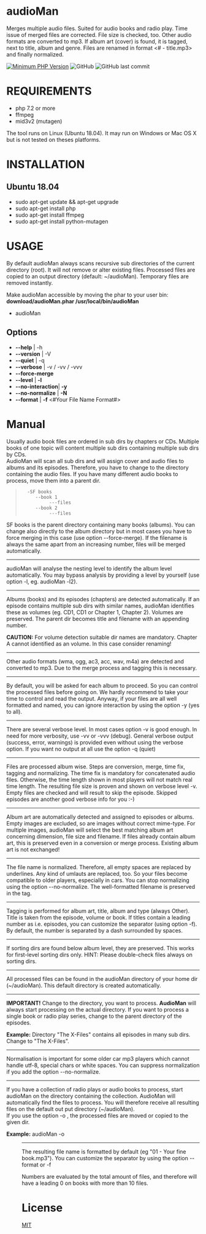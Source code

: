 audioMan 
========

Merges multiple audio files. Suited for audio books and radio play.
Time issue of merged files are corrected. File size is checked, too.
Other audio formats are converted to mp3.
If album art (cover) is found, it is tagged, next to title, album and genre.
Files are renamed in format <# - title.mp3> and finally normalized.

[![Minimum PHP Version](https://img.shields.io/badge/php-%3E%3D%207.2-8892BF.svg?style=plastic)](https://php.net/)
![GitHub](https://img.shields.io/github/license/grrompf/audioMan?style=plastic)
![GitHub last commit](https://img.shields.io/github/last-commit/grrompf/audioMan?style=plastic)

REQUIREMENTS
============
* php 7.2 or more
* ffmpeg
* mid3v2 (mutagen)

The tool runs on Linux (Ubuntu 18.04). It may run on Windows or Mac OS X but is not tested on theses platforms.


INSTALLATION
============

Ubuntu 18.04
------------

* sudo apt-get update && apt-get upgrade
* sudo apt-get install php
* sudo apt-get install ffmpeg
* sudo apt-get install python-mutagen


USAGE
=====
By default audioMan always scans recursive sub directories of the current directory (root).
It will not remove or alter existing files. Processed files are copied to an output directory (default: ~/audioMan).
Temporary files are removed instantly.

Make audioMan accessible by moving the phar to your user bin: **download/audioMan.phar /usr/local/bin/audioMan**

* audioMan 

Options
-------
* __--help__ | -h
* __--version__ | -V
* __--quiet__ | -q
* __--verbose__  | -v / -vv / -vvv
* __--force-merge__
* __--level__ | __-l__ 
* __--no-interaction__| __-y__
* __--no-normalize__ | __-N__ 
* __--format__ | __-f__ <#Your File Name Format#> 

Manual
====

Usually audio book files are ordered in sub dirs by chapters or CDs. Multiple books of one topic will content multiple
sub dirs containing multiple sub dirs by CDs.   
AudioMan will scan all sub dirs and will assign cover and audio files to albums and its episodes.
Therefore, you have to change to the directory containing the audio files. If you have many different audio books to process,
move them into a parent dir.

>    
>       -SF books
>          --book 1
>               ---files     
>          --book 2
>               ---files
>

SF books is the parent directory containing many books (albums). You can change also directly to the album directory but
in most cases you have to force merging in this case (use option --force-merge). If the filename is always the same apart from
an increasing number, files will be merged automatically.
    
---

audioMan will analyse the nesting level to identify the album level automatically. You may bypass analysis by providing
a level by yourself (use option -l, eg. audioMan -l2).
  
---

Albums (books) and its episodes (chapters) are detected automatically. If an episode contains multiple sub dirs with similar
names, audioMan identifies these as volumes (eg. CD1, CD1 or Chapter 1, Chapter 2). Volumes are preserved. The parent
dir becomes title and filename with an appending number.
   
**CAUTION:** For volume detection suitable dir names are mandatory. Chapter A cannot identified as an volume. In this case
consider renaming!
        
---
 
Other audio formats (wma, ogg, ac3, acc, wav, m4a) are detected and converted to mp3. Due to the merge process and 
tagging this is necessary.

---

By default, you will be asked for each album to proceed. So you can control the processed files before going on. We hardly
recommend to take your time to control and read the output. Anyway, if your files are all well formatted and named,
you can ignore interaction by using the option -y (yes to all).

---
    
There are several verbose level. In most cases option -v is good enough. In need for more verbosity, use -vv or -vvv (debug).
General verbose output (success, error, warnings) is provided even without using the verbose option. If you want no
output at all use the option -q (quiet)
   
---

Files are processed album wise. Steps are conversion, merge, time fix, tagging and normalizing. The time fix is 
mandatory for concatenated audio files. Otherwise, the time length shown in most players will not match real time length.
The resulting file size is proven and shown on verbose level -v. 
Empty files are checked and will result to skip the episode. Skipped episodes are another good verbose info for you :-)
 
---

Album art are automatically detected and assigned to episodes or albums. Empty images are excluded, so are images without
correct mime-type. For multiple images, audioMan will select the best matching album art concerning dimension, file size and
filename. If files already contain album art, this is preserved even in a conversion or merge process. Existing album art is
not exchanged!
    
---

The file name is normalized. Therefore, all empty spaces are replaced by underlines. Any kind of umlauts are replaced, too.
So your files become compatible to older players, especially in cars.  You can stop normalizing using the option --no-normalize.
The well-formatted filename is preserved in the tag.

---

Tagging is performed for album art, title, album and type (always Other). Title is taken from the episode, volume or book.
If titles contain a leading number as i.e. episodes, you can customize the separator (using option -f).   
By default, the number is separated by a dash surrounded by spaces.
  
---

If sorting dirs are found below album level, they are preserved. This works for first-level sorting dirs only. 
HINT: Please double-check files always on sorting dirs.

---

All processed files can be found in the audioMan directory of your home dir (~/audioMan). This default directory
is created automatically.
 
---

__IMPORTANT!__
Change to the directory, you want to process. __AudioMan__ will always start processing on the actual directory. If you
want to process a single book or radio play series, change to the parent directory of the episodes.

__Example:__ Directory "The X-Files" contains all episodes in many sub dirs. Change to "The X-Files". 

***
Normalisation is important for some older car mp3 players which cannot handle utf-8, special chars or white spaces.
You can suppress normalization if you add the option --no-normalize. 
***
If you have a collection of radio plays or audio books to process, start audioMan on the directory containing the collection.
AudioMan will automatically find the files to process. You will therefore receive all resulting files on the default out
put directory (~/audioMan).                          
If you use the option -o <DIRECTORY TO MOVE MERGED FILES>, the processed files are moved or copied to the given dir.   

__Example:__
    audioMan -o <DIR> 
    
***
The resulting file name is formatted by default (eg "01 - Your fine book.mp3"). You can customize the separator 
by using the option --format or -f  

Numbers are evaluated by the total amount of files, and therefore will have a leading 0 on books with more than 10 files.

License
=======
[MIT](https://tldrlegal.com/license/mit-license)
        